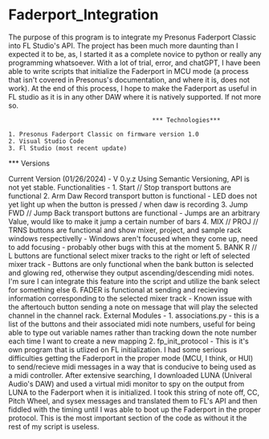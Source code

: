 # Faderport_Integration
The purpose of this program is to integrate my Presonus Faderport Classic into FL Studio's API. The project has been much more daunting than I expected it to be, as, I started it as a complete novice to python or really any programming whatsoever. With a lot of trial, error, and chatGPT, I have been able to write scripts that initialize the Faderport in MCU mode (a process that isn't covered in Presonus's documentation, and where it is, does not work). At the end of this process, I hope to make the Faderport as useful in FL studio as it is in any other DAW where it is natively supported. If not more so.

                                            *** Technologies***

    1. Presonus Faderport Classic on firmware version 1.0
    2. Visual Studio Code
    3. Fl Studio (most recent update)

*** Versions

Current Version (01/26/2024) - V 0.y.z
    Using Semantic Versioning, API is not yet stable.
    Functionalities - 
        1. Start // Stop transport buttons are functional
        2. Arm Daw Record transport button is functional
            - LED does not yet light up when the button is pressed / when daw is recording
        3. Jump FWD // Jump Back transport buttons are functional
            - Jumps are an arbitrary Value, would like to make it jump a certain number of bars
        4. MIX // PROJ // TRNS buttons are functional and show mixer, project, and sample rack windows respectivelly
            - Windows aren't focused when they come up, need to add focusing
            - probably other bugs with this at the moment
        5. BANK R // L buttons are functional select mixer tracks to the right or left of selected mixer track
            - Buttons are only functional when the bank button is selected and glowing red, otherwise they output ascending/descending midi notes. I'm sure I can integrate this feature into the script and utilize the bank select for something else
        6. FADER is functional at sending and recieving information corresponding to the selected mixer track
            - Known issue with the aftertouch button sending a note on message that will play the selected channel in the channel rack.
    External Modules - 
        1. associations.py
            - this is a list of the buttons and their associated midi note numbers, useful for being able to type out variable names rather than tracking down the note number each time I want to create a new mapping
        2. fp_init_protocol
            - This is it's own program that is utlized on FL initialization. I had some serious difficulties getting the Faderport in the proper mode (MCU, I think, or HUI) to send/recieve midi messages in a way that is conducive to being used as a midi controller. After extensive searching, I downloaded LUNA (Univeral Audio's DAW) and used a virtual midi monitor to spy on the output from LUNA to the Faderport when it is initialized. I took this string of note off, CC, Pitch Wheel, and sysex messages and translated them to FL's API and then fiddled with the timing until I was able to boot up the Faderport in the proper protocol. This is the most important section of the code as without it the rest of my script is useless.

